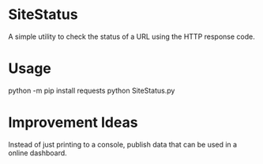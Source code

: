 # SiteStatus
A simple utility to check the status of a URL using the HTTP response code.

# Usage
python -m pip install requests
python SiteStatus.py

# Improvement Ideas
Instead of just printing to a console, publish data that can be used in a online dashboard.